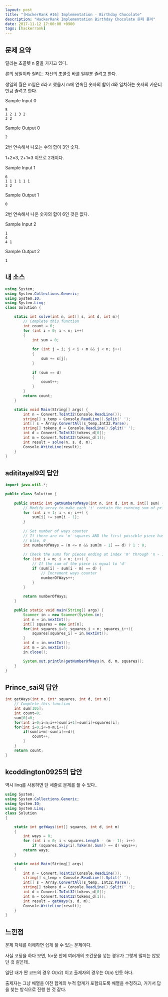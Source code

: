 ```yaml
---
layout: post
title: "[HackerRank #16] Implementation - Birthday Chocolate"
description: "HackerRank Implementation Birthday Chocolate 문제 풀이"
date: 2017-11-12 17:00:00 +0900
tags: [hackerrank]
---
```


## 문제 요약

릴리는 초콜렛 n 줄을 가지고 있다.

론의 생일이라 릴리는 자신의 초콜릿 바를 일부분 줄려고 한다.

생일의 월은 m일은 d라고 했을시 m에 연속된 숫자의 합이 d와 일치하는 숫자의 카운터 만큼 줄려고 한다.

Sample Input 0
```
5
1 2 1 3 2 
3 2
```

Sample Output 0
```
2
```

2번 연속해서 나오는 수의 합이 3인 숫자.

1+2=3, 2+1=3 이므로 2개이다.


Sample Input 1
```
6
1 1 1 1 1 1
3 2
```

Sample Output 1
```
0
```

2번 연속해서 나온 숫자의 합이 6인 것은 없다.

Sample Input 2
```
1
4
4 1
```

Sample Output 2
```
1
```


## 내 소스

```csharp
using System;
using System.Collections.Generic;
using System.IO;
using System.Linq;
class Solution {

    static int solve(int n, int[] s, int d, int m){
        // Complete this function
        int count = 0;
        for (int i = 0; i < n; i++)
        {
            int sum = 0;
        
            for (int j = i; j < i + m && j < n; j++)
            {
                sum += s[j];
            }
            
            if (sum == d)
            {
                count++;
            }
        }        
        return count;
    }

    static void Main(String[] args) {
        int n = Convert.ToInt32(Console.ReadLine());
        string[] s_temp = Console.ReadLine().Split(' ');
        int[] s = Array.ConvertAll(s_temp,Int32.Parse);
        string[] tokens_d = Console.ReadLine().Split(' ');
        int d = Convert.ToInt32(tokens_d[0]);
        int m = Convert.ToInt32(tokens_d[1]);
        int result = solve(n, s, d, m);
        Console.WriteLine(result);
    }
}
```

## adititayal9의 답안

```java
import java.util.*;

public class Solution {
    
    public static int getNumberOfWays(int n, int d, int m, int[] sum) {
        // Modify array to make each 'i' contain the running sum of prior elements
        for (int i = 1; i < n; i++) {
            sum[i] += sum[i - 1];
        }
        
        // Set number of ways counter
        // If there are >= 'm' squares AND the first possible piece has sum = 'd', 1
        // Else, 0
        int numberOfWays = (m <= n && sum[m - 1] == d) ? 1 : 0;
        
        // Check the sums for pieces ending at index 'm' through 'n - 1'
        for (int i = m; i < n; i++) {
            // If the sum of the piece is equal to 'd'
            if (sum[i] - sum[i - m] == d) {
                // Increment ways counter
                numberOfWays++;
            }
        }
        
        return numberOfWays;
    }

    public static void main(String[] args) {
        Scanner in = new Scanner(System.in);
        int n = in.nextInt();
        int[] squares = new int[n];
        for(int squares_i=0; squares_i < n; squares_i++){
            squares[squares_i] = in.nextInt();
        }
        int d = in.nextInt();
        int m = in.nextInt();
        in.close();

        System.out.println(getNumberOfWays(n, d, m, squares));
    }
}
```

## Prince_sai의 답안

```c
int getWays(int n, int* squares, int d, int m){
    // Complete this function
    int sum[105];
    int count=0;
    sum[0]=0;
    for(int i=0;i<n;i++)sum[i+1]=sum[i]+squares[i];
    for(int i=0;i<=n-m;i++){
        if(sum[i+m]-sum[i]==d){
            count++;
        }
    }
    return count;
}
```

## kcoddington0925의 답안

역시 linq를 사용하면 단 세줄로 문제를 풀 수 있다..

```csharp
using System;
using System.Collections.Generic;
using System.IO;
using System.Linq;
class Solution
{

    static int getWays(int[] squares, int d, int m)
    {
        int ways = 0;
        for (int i = 0; i < squares.Length - (m - 1); i++)
            if (squares.Skip(i).Take(m).Sum() == d) ways++;
        return ways;
    }

    static void Main(String[] args)
    {
        int n = Convert.ToInt32(Console.ReadLine());
        string[] s_temp = Console.ReadLine().Split(' ');
        int[] s = Array.ConvertAll(s_temp, Int32.Parse);
        string[] tokens_d = Console.ReadLine().Split(' ');
        int d = Convert.ToInt32(tokens_d[0]);
        int m = Convert.ToInt32(tokens_d[1]);
        int result = getWays(s, d, m);
        Console.WriteLine(result);
    }
}
```

## 느낀점

문제 자체를 이해하면 쉽게 풀 수 있는 문제이다.

사실 코딩을 하다 보면, for문 안에 여러개의 조건문을 넣는 경우가 그렇게 많지는 않았던 것 같은데..

일단 내가 짠 코드의 경우 O(n2) 이고 출제자의 경우는 O(n) 인듯 하다.

출제자는 그냥 배열을 이전 합계의 누적 합계가 포함되도록 배열을 수정하고, 거기서 답을 찾는 방식으로 진행 한 것 같다.